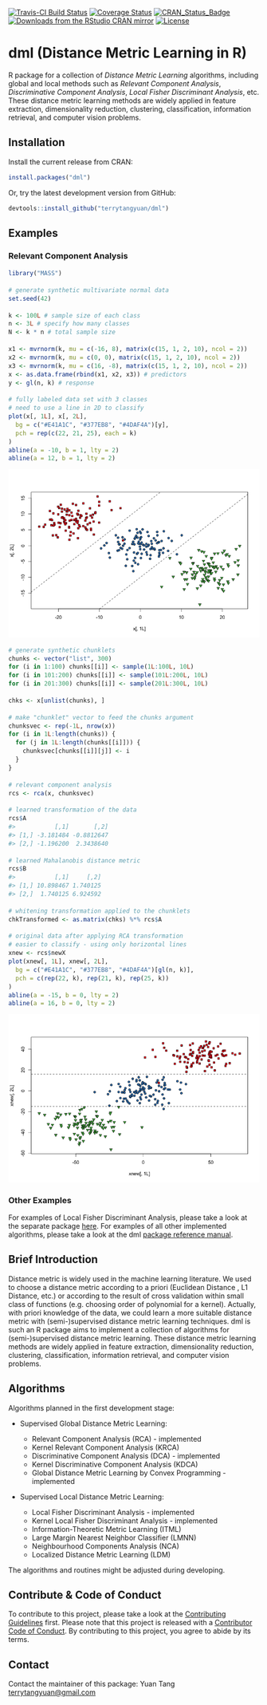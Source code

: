 [![Travis-CI Build Status](https://travis-ci.org/terrytangyuan/dml.svg?branch=master)](https://travis-ci.org/terrytangyuan/dml)
[![Coverage Status](https://coveralls.io/repos/terrytangyuan/dml/badge.svg?branch=master)](https://coveralls.io/r/terrytangyuan/dml?branch=master)
[![CRAN_Status_Badge](http://www.r-pkg.org/badges/version/dml)](https://cran.r-project.org/package=dml)
[![Downloads from the RStudio CRAN mirror](https://cranlogs.r-pkg.org/badges/grand-total/dml)](https://cran.r-project.org/package=dml)
[![License](http://img.shields.io/:license-mit-blue.svg?style=flat)](http://badges.mit-license.org)

# dml (Distance Metric Learning in R)

R package for a collection of *Distance Metric Learning* algorithms, including global and local methods such as *Relevant Component Analysis*, *Discriminative Component Analysis*, *Local Fisher Discriminant Analysis*, etc. These distance metric learning methods are widely applied in feature extraction, dimensionality reduction, clustering, classification, information retrieval, and computer vision problems.

## Installation

Install the current release from CRAN:

```r
install.packages("dml")
```

Or, try the latest development version from GitHub:

```r
devtools::install_github("terrytangyuan/dml")
```

## Examples

### Relevant Component Analysis

```r
library("MASS")

# generate synthetic multivariate normal data
set.seed(42)

k <- 100L # sample size of each class
n <- 3L # specify how many classes
N <- k * n # total sample size

x1 <- mvrnorm(k, mu = c(-16, 8), matrix(c(15, 1, 2, 10), ncol = 2))
x2 <- mvrnorm(k, mu = c(0, 0), matrix(c(15, 1, 2, 10), ncol = 2))
x3 <- mvrnorm(k, mu = c(16, -8), matrix(c(15, 1, 2, 10), ncol = 2))
x <- as.data.frame(rbind(x1, x2, x3)) # predictors
y <- gl(n, k) # response

# fully labeled data set with 3 classes
# need to use a line in 2D to classify
plot(x[, 1L], x[, 2L],
  bg = c("#E41A1C", "#377EB8", "#4DAF4A")[y],
  pch = rep(c(22, 21, 25), each = k)
)
abline(a = -10, b = 1, lty = 2)
abline(a = 12, b = 1, lty = 2)
```

<img src="docs/imgs/rca-example-part1.png"/>

```r
# generate synthetic chunklets
chunks <- vector("list", 300)
for (i in 1:100) chunks[[i]] <- sample(1L:100L, 10L)
for (i in 101:200) chunks[[i]] <- sample(101L:200L, 10L)
for (i in 201:300) chunks[[i]] <- sample(201L:300L, 10L)

chks <- x[unlist(chunks), ]

# make "chunklet" vector to feed the chunks argument
chunksvec <- rep(-1L, nrow(x))
for (i in 1L:length(chunks)) {
  for (j in 1L:length(chunks[[i]])) {
    chunksvec[chunks[[i]][j]] <- i
  }
}

# relevant component analysis
rcs <- rca(x, chunksvec)

# learned transformation of the data
rcs$A
#>           [,1]       [,2]
#> [1,] -3.181484 -0.8812647
#> [2,] -1.196200  2.3438640

# learned Mahalanobis distance metric
rcs$B
#>           [,1]     [,2]
#> [1,] 10.898467 1.740125
#> [2,]  1.740125 6.924592

# whitening transformation applied to the chunklets
chkTransformed <- as.matrix(chks) %*% rcs$A

# original data after applying RCA transformation
# easier to classify - using only horizontal lines
xnew <- rcs$newX
plot(xnew[, 1L], xnew[, 2L],
  bg = c("#E41A1C", "#377EB8", "#4DAF4A")[gl(n, k)],
  pch = c(rep(22, k), rep(21, k), rep(25, k))
)
abline(a = -15, b = 0, lty = 2)
abline(a = 16, b = 0, lty = 2)
```

<img src="docs/imgs/rca-example-part2.png"/>

### Other Examples

For examples of Local Fisher Discriminant Analysis, please take a look at the separate package [here](https://github.com/terrytangyuan/lfda). For examples of all other implemented algorithms, please take a look at the dml [package reference manual](https://cran.r-project.org/web/packages/dml/dml.pdf). 

## Brief Introduction

Distance metric is widely used in the machine learning literature. We used to choose a distance metric according to a priori (Euclidean Distance , L1 Distance, etc.) or according to the result of cross validation within small class of functions (e.g. choosing order of polynomial for a kernel). Actually, with priori knowledge of the data, we could learn a more suitable distance metric with (semi-)supervised distance metric learning techniques. dml is such an R package aims to implement a collection of algorithms for (semi-)supervised distance metric learning. These distance metric learning methods are widely applied in feature extraction, dimensionality reduction, clustering, classification, information retrieval, and computer vision problems.

## Algorithms

Algorithms planned in the first development stage:

  * Supervised Global Distance Metric Learning:
  
    * Relevant Component Analysis (RCA) - implemented
    * Kernel Relevant Component Analysis (KRCA)
    * Discriminative Component Analysis (DCA) - implemented
    * Kernel Discriminative Component Analysis (KDCA)
    * Global Distance Metric Learning by Convex Programming - implemented

  * Supervised Local Distance Metric Learning:

    * Local Fisher Discriminant Analysis - implemented
    * Kernel Local Fisher Discriminant Analysis - implemented
    * Information-Theoretic Metric Learning (ITML)
    * Large Margin Nearest Neighbor Classifier (LMNN)
    * Neighbourhood Components Analysis (NCA)
    * Localized Distance Metric Learning (LDM)

The algorithms and routines might be adjusted during developing.

## Contribute & Code of Conduct

To contribute to this project, please take a look at the [Contributing Guidelines](CONTRIBUTING.md) first. Please note that this project is released with a [Contributor Code of Conduct](CODE_OF_CONDUCT.md). By contributing to this project, you agree to abide by its terms.

## Contact

Contact the maintainer of this package:
Yuan Tang <terrytangyuan@gmail.com>
